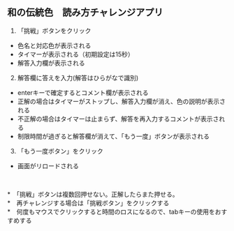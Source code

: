 ## 和の伝統色　読み方チャレンジアプリ
1. 「挑戦」ボタンをクリック
  * 色名と対応色が表示される
  * タイマーが表示される（初期設定は15秒）
  * 解答入力欄が表示される
2. 解答欄に答えを入力(解答はひらがなで識別)
  * enterキーで確定するとコメント欄が表示される
  * 正解の場合はタイマーがストップし、解答入力欄が消え、色の説明が表示される
  * 不正解の場合はタイマーは止まらず、解答を再入力するコメントが表示される
  * 制限時間が過ぎると解答欄が消えて、「もう一度」ボタンが表示される
3. 「もう一度ボタン」をクリック
  * 画面がリロードされる　
  <br>

*　「挑戦」ボタンは複数回押せない。正解したらまた押せる。<br>
*　再チャレンジする場合は「挑戦ボタン」をクリックする　<br>
*　何度もマウスでクリックすると時間のロスになるので、tabキーの使用をおすすめする

